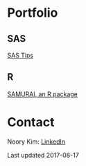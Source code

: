 # Portfolio

## SAS

[SAS Tips](/sas-tips)

## R

[SAMURAI, an R package](/R-samurai)


# Contact

Noory Kim: [LinkedIn](https://www.linkedin.com/in/noory)


Last updated 2017-08-17

